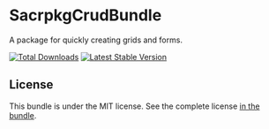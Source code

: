 SacrpkgCrudBundle
====================

A package for quickly creating grids and forms.

[![Total Downloads](https://poser.pugx.org/sacrpkg/crud-bundle/downloads)](//packagist.org/packages/sacrpkg/restapi-bundle)
[![Latest Stable Version](https://poser.pugx.org/sacrpkg/crud-bundle/v)](//packagist.org/packages/sacrpkg/restapi-bundle)

License
-------

This bundle is under the MIT license. See the complete license [in the bundle](LICENSE).